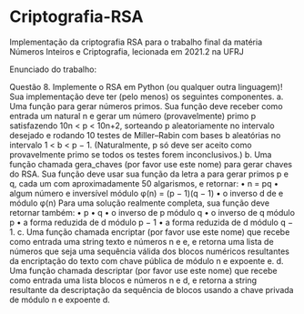 # Criptografia-RSA
Implementação da criptografia RSA para o trabalho final da matéria Números Inteiros e Criptografia, lecionada em 2021.2 na UFRJ

Enunciado do trabalho: 

Questão 8. Implemente o RSA em Python (ou qualquer outra linguagem)!
Sua implementação deve ter (pelo menos) os seguintes componentes.
a. Uma função para gerar números primos. Sua função deve receber como
entrada um natural n e gerar um número (provavelmente) primo p satisfazendo
10n < p < 10n+2, sorteando p aleatoriamente no intervalo desejado e rodando
10 testes de Miller–Rabin com bases b aleatórias no intervalo 1 < b < p − 1.
(Naturalmente, p só deve ser aceito como provavelmente primo se todos os testes
forem inconclusivos.)
b. Uma função chamada gera_chaves (por favor use este nome) para gerar
chaves do RSA. Sua função deve usar sua função da letra a para gerar primos
p e q, cada um com aproximadamente 50 algarismos, e retornar:
• n = pq
• algum número e inversível módulo φ(n) = (p − 1)(q − 1)
• o inverso d de e módulo φ(n)
Para uma solução realmente completa, sua função deve retornar também:
• p
• q
• o inverso de p módulo q
• o inverso de q módulo p
• a forma reduzida de d módulo p − 1
• a forma reduzida de d módulo q − 1.
c. Uma função chamada encriptar (por favor use este nome) que recebe como
entrada uma string texto e números n e e, e retorna uma lista de números que
seja uma sequência válida dos blocos numéricos resultantes da encriptação do
texto com chave pública de módulo n e expoente e.
d. Uma função chamada descriptar (por favor use este nome) que recebe
como entrada uma lista blocos e números n e d, e retorna a string resultante
da descriptação da sequência de blocos usando a chave privada de módulo n e
expoente d.
